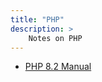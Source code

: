 ```yaml
---
title: "PHP"
description: >
    Notes on PHP
---
```


* [PHP 8.2 Manual](https://www.php.net/manual/en/)